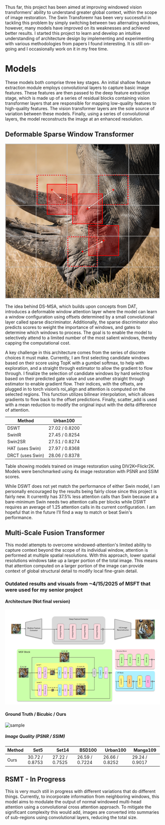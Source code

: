 
Thus far, this project has been aimed at improving windowed vision transformers' ability to understand greater global context, within the scope of image restoration. The Swin Transforemr has been very successful in tackling this problem by simply switching between two alternating windows, however, many models have improved on its weaknesses and achieved better results. I started this project to learn and develop an intuitive understanding of architecture design by implementing and experimenting with various methodologies from papers I found interesting. It is still on-going and I occasionally work on it in my free time. 

# Models

These models both comprise three key stages. An initial shallow feature extraction module employs convolutional layers to capture basic image features. These features are then passed to the deep feature extraction stage, which is made up of a series of residual blocks containing vision transformer layers that are responsible for mapping low-quality features to high-quality features. The vision transformer layers are the sole source of variation between these models. Finally, using a series of convolutional layers, the model reconstructs the image at an enhanced resolution. 


## Deformable Sparse Window Transformer 

![dswt](https://github.com/jackwoodleigh/VisionTransformer/blob/main/Attachments/dswtimg.png)

The idea behind DS-MSA, which builds upon concepts from DAT, introduces a deformable window attention layer where the model can learn a window configuration using offsets determined by a small convolutional layer called sparse discriminator. Additionally, the sparse discriminator also predicts scores to weight the importance of windows, and gates to determine which windows to process. The goal is to enable the model to selectively attend to a limited number of the most salient windows, thereby capping the computational cost.

A key challenge in this architecture comes from the series of discrete choices it must make. Currently, I am first selecting candidate windows based on their score using TopK with a gumbel softmax, to help with exploration, and a straight through estimator to allow the gradient to flow through. I finalize the selection of candidate windows by hard selecting based on their predicted gate value and use another straight through estimator to enable gradient flow. Their indices, with the offsets, are plugged in to torch vision’s roi_align and attention is computed on the selected regions. This function utilizes bilinear interpolation, which allows gradients to flow back to the offset predictions. Finally, scatter_add is used with a mean reduction to modify the original input with the delta difference of attention. 


|      Method      |   Urban100    | 
|------------------|----------------|
| DSWT             | 27.02 / 0.8200 | 
| SwinIR           | 27.45 / 0.8254 | 
| Swin2SR          | 27.51 / 0.8274 | 
| HAT (uses Swin)  | 27.97 / 0.8368 | 
| DRCT (uses Swin) | 28.06 / 0.8378 | 
Table showing models trained on image restoration using DIV2K+Flickr2K. Models were benchmarked using 4x image restoration with PSNR and SSIM scores. 

While DSWT does not yet match the performance of either Swin model, I am personally encouraged by the results being fairly close since this project is fairly new. It currently has 37.5% less attention calls than Swin because at a bare-minimum Swin needs two attention calls per blocks while DSWT requires an average of 1.25 attention calls in its current configuration. I am hopeful that in the future I’ll find a way to match or beat Swin's performance.

## Multi-Scale Fusion Transformer 

This model attempts to overcome windowed-attention's limited ability to capture context beyond the scope of its individual window, attention is performed at multiple spatial resolutions. With this approach, lower spatial resolutions windows take up a larger portion of the total image. This means that attention computed on a larger portion of the image can provide context of global structural detail to modify local fine-grain detail. 

### Outdated results and visuals from ~4/15/2025 of MSFT that were used for my senior project

#### Architecture (Not final version)
![arch](https://github.com/jackwoodleigh/VisionTransformer/blob/main/Attachments/Group%201.png)

#### Ground Truth / Bicubic / Ours
![sample](https://github.com/jackwoodleigh/VisionTransformer/blob/main/Attachments/comparisonzoom.png)

##### Image Quality (PSNR / SSIM)

| Method  | Set5           | Set14          | BSD100         | Urban100       | Manga109       |
|---------|----------------|----------------|----------------|----------------|----------------|
| Ours    | 30.72 / 0.8753 | 27.22 / 0.7525 | 26.59 / 0.7224 | 26.66 / 0.8252 | 29.24 / 0.9017 |


## RSMT - In Progress

This is very much still in progress with different variations that do different things. Currently, to incorporate information from neighboring windows, this model aims to modulate the output of normal windowed multi-head attention using a convolutional cross attention approach. To mitigate the significant complexity this would add, images are converted into summaries of sub-regions using convolutional layers, reducing the total size.

